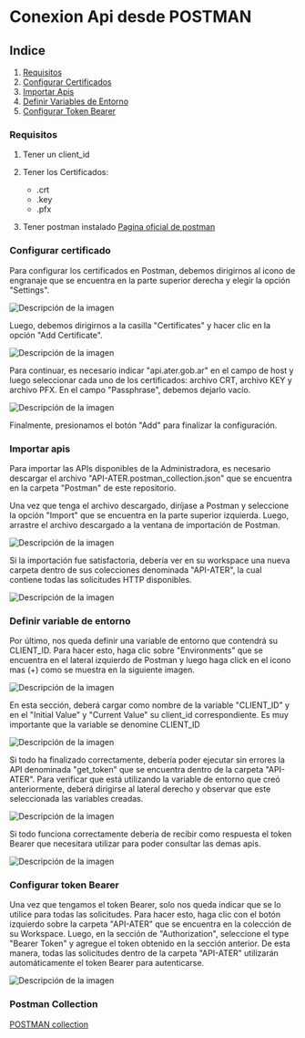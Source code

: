 # Conexion Api desde POSTMAN

## Indice

1. [Requisitos](#requisitos)
2. [Configurar Certificados](#configurar-certificado)
3. [Importar Apis](#importar-apis)
4. [Definir Variables de Entorno](#definir-variable-de-entorno)
5. [Configurar Token Bearer](#configurar-token-bearer)

### Requisitos


1. Tener un client_id
2. Tener los Certificados:
    * .crt
    * .key
    * .pfx

3. Tener postman instalado  [Pagina oficial de postman](#https://www.postman.com/downloads/)

### Configurar certificado 

Para configurar los certificados en Postman, debemos dirigirnos al icono de engranaje que se encuentra en la parte superior derecha y elegir la opción "Settings".

![Descripción de la imagen](https://i.ibb.co/mCp7bck/2023-04-05-11-28-01-gobierno-automotores-My-Workspace.png)

Luego, debemos dirigirnos a la casilla "Certificates" y hacer clic en la opción "Add Certificate".

![Descripción de la imagen](https://i.ibb.co/JpPh0fN/2023-04-05-11-35-33-gobierno-automotores-My-Workspace.png)

Para continuar, es necesario indicar "api.ater.gob.ar" en el campo de host y luego seleccionar cada uno de los certificados: archivo CRT, archivo KEY y archivo PFX. En el campo "Passphrase", debemos dejarlo vacío.

![Descripción de la imagen](https://i.ibb.co/0G504Zd/2023-04-05-11-42-08-get-token-My-Workspace.png)

Finalmente, presionamos el botón "Add" para finalizar la configuración.

### Importar apis

Para importar las APIs disponibles de la Administradora, es necesario descargar el archivo "API-ATER.postman_collection.json" que se encuentra en la carpeta "Postman" de este repositorio.

Una vez que tenga el archivo descargado, diríjase a Postman y seleccione la opción "Import" que se encuentra en la parte superior izquierda. Luego, arrastre el archivo descargado a la ventana de importación de Postman.

![Descripción de la imagen](https://i.ibb.co/LS4Vw38/2023-04-05-11-52-39-Import.png)

Si la importación fue satisfactoria, debería ver en su workspace una nueva carpeta dentro de sus colecciones denominada "API-ATER", la cual contiene todas las solicitudes HTTP disponibles.

![Descripción de la imagen](https://i.ibb.co/qCXdmcN/2023-04-05-11-56-59-API-ATER-Team-Workspace.png)

### Definir variable de entorno

Por último, nos queda definir una variable de entorno que contendrá su CLIENT_ID. Para hacer esto, haga clic sobre "Environments" que se encuentra en el lateral izquierdo de Postman y luego haga click en el icono mas (+) como se muestra en la siguiente imagen.

![Descripción de la imagen](https://i.ibb.co/BNZBZRm/2023-04-05-12-06-26-API-ATER-Team-Workspace.png)

En esta sección, deberá cargar como nombre de la variable "CLIENT_ID" y en el "Initial Value" y "Current Value" su client_id correspondiente. Es muy importante que la variable se denomine CLIENT_ID

![Descripción de la imagen](https://i.ibb.co/fnVVxSW/2023-04-05-12-09-50-New-Environment-Team-Workspace.png)


Si todo ha finalizado correctamente, debería poder ejecutar sin errores la API denominada "get_token" que se encuentra dentro de la carpeta "API-ATER". Para verificar que está utilizando la variable de entorno que creó anteriormente, deberá dirigirse al lateral derecho y observar que este seleccionada las variables creadas.

![Descripción de la imagen](https://i.ibb.co/cLC72GL/2023-04-05-12-18-23-docu-postman-md-Visual-Studio-Code.png)

Si todo funciona correctamente deberia de recibir como respuesta el token Bearer que necesitara utilizar para poder consultar las demas apis.

![Descripción de la imagen](https://i.ibb.co/R2st52S/2023-04-05-12-20-53-get-token-My-Workspace.png)

### Configurar token Bearer

Una vez que tengamos el token Bearer, solo nos queda indicar que se lo utilice para todas las solicitudes. Para hacer esto, haga clic con el botón izquierdo sobre la carpeta "API-ATER" que se encuentra en la colección de su Workspace. Luego, en la sección de "Authorization", seleccione el type "Bearer Token" y agregue el token obtenido en la sección anterior. De esta manera, todas las solicitudes dentro de la carpeta "API-ATER" utilizarán automáticamente el token Bearer para autenticarse.

![Descripción de la imagen](https://i.ibb.co/Bqs7kWq/2023-04-05-12-28-58-API-ATER-My-Workspace.png)

### Postman Collection
[POSTMAN collection](API-ATER.postman_collection.json)
